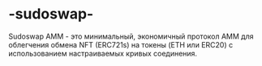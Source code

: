 # -sudoswap-
Sudoswap AMM - это минимальный, экономичный протокол AMM для облегчения обмена NFT (ERC721s) на токены (ETH или ERC20) с использованием настраиваемых кривых соединения.
